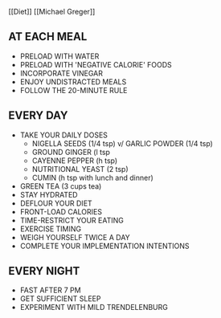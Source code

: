 [[Diet]]
[[Michael Greger]]
## AT EACH MEAL
- PRELOAD WITH WATER
- PRELOAD WITH 'NEGATIVE CALORIE' FOODS
- INCORPORATE VINEGAR                      
- ENJOY UNDISTRACTED MEALS
- FOLLOW THE 20-MINUTE RULE
## EVERY DAY
- TAKE YOUR DAILY DOSES
	- NIGELLA SEEDS (1/4 tsp) v/ GARLIC POWDER (1/4 tsp)
	- GROUND GINGER (l tsp
	- CAYENNE PEPPER (h tsp)
	- NUTRITIONAL YEAST (2 tsp)
	- CUMIN (h tsp with lunch and dinner)
- GREEN TEA (3 cups tea)
- STAY HYDRATED
- DEFLOUR YOUR DIET
- FRONT-LOAD CALORIES
- TIME-RESTRICT YOUR EATING
- EXERCISE TIMING
- WEIGH YOURSELF TWICE A DAY
- COMPLETE YOUR IMPLEMENTATION INTENTIONS
## EVERY NIGHT
- FAST AFTER 7 PM
- GET SUFFICIENT SLEEP
- EXPERIMENT WITH MILD TRENDELENBURG
